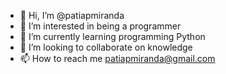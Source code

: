 - 👋 Hi, I’m @patiapmiranda
- 👀 I’m interested in being a programmer
- 🌱 I’m currently learning programming Python
- 💞️ I’m looking to collaborate on knowledge
- 📫 How to reach me patiapmiranda@gmail.com

<!---
patiapmiranda/patiapmiranda is a ✨ special ✨ repository because its `README.md` (this file) appears on your GitHub profile.
You can click the Preview link to take a look at your changes.
--->
